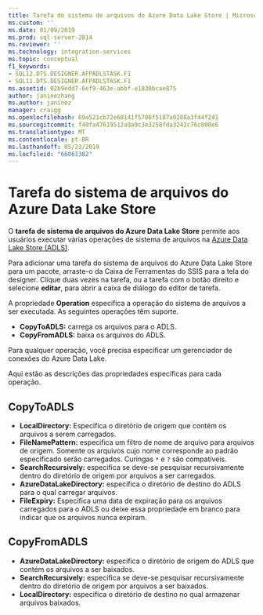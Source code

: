 ```yaml
---
title: Tarefa do sistema de arquivos do Azure Data Lake Store | Microsoft Docs
ms.custom: ''
ms.date: 01/09/2019
ms.prod: sql-server-2014
ms.reviewer: ''
ms.technology: integration-services
ms.topic: conceptual
f1_keywords:
- SQL12.DTS.DESIGNER.AFPADLSTASK.F1
- SQL11.DTS.DESIGNER.AFPADLSTASK.F1
ms.assetid: 02b9edd7-6ef9-463e-abbf-e1830bcae875
author: janinezhang
ms.author: janinez
manager: craigg
ms.openlocfilehash: 69a521cb72e68141f5706f5187a0288a3f44f241
ms.sourcegitcommit: f40fa47619512a9a9c3e3258fda3242c76c008e6
ms.translationtype: MT
ms.contentlocale: pt-BR
ms.lasthandoff: 05/23/2019
ms.locfileid: "66061382"
---
```

# <a name="azure-data-lake-store-file-system-task"></a>Tarefa do sistema de arquivos do Azure Data Lake Store

O **tarefa de sistema de arquivos do Azure Data Lake Store** permite aos usuários executar várias operações de sistema de arquivos na [Azure Data Lake Store (ADLS)](https://azure.microsoft.com/services/data-lake-store/).

Para adicionar uma tarefa do sistema de arquivos do Azure Data Lake Store para um pacote, arraste-o da Caixa de Ferramentas do SSIS para a tela do designer. Clique duas vezes na tarefa, ou a tarefa com o botão direito e selecione **editar**, para abrir a caixa de diálogo do editor de tarefa.

A propriedade **Operation** especifica a operação do sistema de arquivos a ser executada. As seguintes operações têm suporte.

* **CopyToADLS:** carrega os arquivos para o ADLS.
* **CopyFromADLS:** baixa os arquivos do ADLS.

Para qualquer operação, você precisa especificar um gerenciador de conexões do Azure Data Lake.

Aqui estão as descrições das propriedades específicas para cada operação.

## <a name="copytoadls"></a>CopyToADLS

* **LocalDirectory:** Especifica o diretório de origem que contém os arquivos a serem carregados.
* **FileNamePattern:** especifica um filtro de nome de arquivo para arquivos de origem. Somente os arquivos cujo nome corresponde ao padrão especificado serão carregados. Curingas `*` e `?` são compatíveis.
* **SearchRecursively:** especifica se deve-se pesquisar recursivamente dentro do diretório de origem por arquivos a ser carregados.
* **AzureDataLakeDirectory:** especifica o diretório de destino do ADLS para o qual carregar arquivos.
* **FileExpiry:** Especifica uma data de expiração para os arquivos carregados para o ADLS ou deixe essa propriedade em branco para indicar que os arquivos nunca expiram.

## <a name="copyfromadls"></a>CopyFromADLS

* **AzureDataLakeDirectory:** especifica o diretório de origem do ADLS que contém os arquivos a ser baixados.
* **SearchRecursively:** especifica se deve-se pesquisar recursivamente dentro do diretório de origem por arquivos a ser baixados.
* **LocalDirectory:** especifica o diretório de destino no qual armazenar arquivos baixados.
